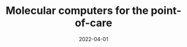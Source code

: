 ---
title: Molecular computers for the point-of-care

summary: <font color="navy">_Assay development_</font><br>Complex diseases are often associated with changes in the expression levels of many genes. These changes are currently only detectable in centralized labs by trained experts using sophisticated instruments. To make medicine more equitable, we are developing "biomolecular computers" to diagnose diseases with minimal instrumentation and user-intervention. In contrast to silicon computers, biocomputers will be much smaller, lighter, and will be able to operate directly on patient derived analytes (e.g. DNA, RNA or proteins) without the need for an external power supply. We envision these capabilities to expand the range of diseases that can be diagnosed at the point-of-care.

tags:
  - analytics
date: 2022-04-01
external_link: 
---
